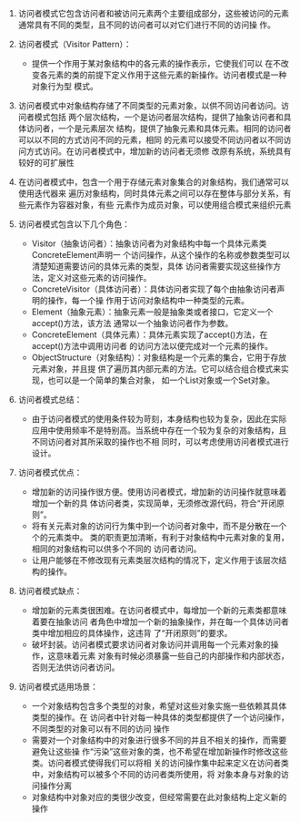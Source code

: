 1. 访问者模式它包含访问者和被访问元素两个主要组成部分，这些被访问的元素通常具有不同的类型，且不同的访问者可以对它们进行不同的访问操 作。

2. 访问者模式（Visitor Pattern）：
    * 提供一个作用于某对象结构中的各元素的操作表示，它使我们可以 在不改变各元素的类的前提下定义作用于这些元素的新操作。访问者模式是一种对象行为型 模式。

3. 访问者模式中对象结构存储了不同类型的元素对象，以供不同访问者访问。访问者模式包括 两个层次结构，一个是访问者层次结构，提供了抽象访问者和具体访问者，一个是元素层次 结构，提供了抽象元素和具体元素。相同的访问者可以以不同的方式访问不同的元素，相同 的元素可以接受不同访问者以不同访问方式访问。在访问者模式中，增加新的访问者无须修 改原有系统，系统具有较好的可扩展性

4. 在访问者模式中，包含一个用于存储元素对象集合的对象结构，我们通常可以使用迭代器来 遍历对象结构，同时具体元素之间可以存在整体与部分关系，有些元素作为容器对象，有些 元素作为成员对象，可以使用组合模式来组织元素

5. 访问者模式包含以下几个角色：
    * Visitor（抽象访问者）：抽象访问者为对象结构中每一个具体元素类ConcreteElement声明一 个访问操作，从这个操作的名称或参数类型可以清楚知道需要访问的具体元素的类型，具体 访问者需要实现这些操作方法，定义对这些元素的访问操作。
    * ConcreteVisitor（具体访问者）：具体访问者实现了每个由抽象访问者声明的操作，每一个操 作用于访问对象结构中一种类型的元素。
    * Element（抽象元素）：抽象元素一般是抽象类或者接口，它定义一个accept()方法，该方法 通常以一个抽象访问者作为参数。
    * ConcreteElement（具体元素）：具体元素实现了accept()方法，在accept()方法中调用访问者 的访问方法以便完成对一个元素的操作。
    * ObjectStructure（对象结构）：对象结构是一个元素的集合，它用于存放元素对象，并且提 供了遍历其内部元素的方法。它可以结合组合模式来实现，也可以是一个简单的集合对象， 如一个List对象或一个Set对象。

6. 访问者模式总结：
    * 由于访问者模式的使用条件较为苛刻，本身结构也较为复杂，因此在实际应用中使用频率不是特别高。当系统中存在一个较为复杂的对象结构，且不同访问者对其所采取的操作也不相 同时，可以考虑使用访问者模式进行设计。

7. 访问者模式优点：
    * 增加新的访问操作很方便。使用访问者模式，增加新的访问操作就意味着增加一个新的具 体访问者类，实现简单，无须修改源代码，符合“开闭原则”。
    * 将有关元素对象的访问行为集中到一个访问者对象中，而不是分散在一个个的元素类中。 类的职责更加清晰，有利于对象结构中元素对象的复用，相同的对象结构可以供多个不同的 访问者访问。
    * 让用户能够在不修改现有元素类层次结构的情况下，定义作用于该层次结构的操作。

8. 访问者模式缺点：
    * 增加新的元素类很困难。在访问者模式中，每增加一个新的元素类都意味着要在抽象访问 者角色中增加一个新的抽象操作，并在每一个具体访问者类中增加相应的具体操作，这违背 了“开闭原则”的要求。
    * 破坏封装。访问者模式要求访问者对象访问并调用每一个元素对象的操作，这意味着元素 对象有时候必须暴露一些自己的内部操作和内部状态，否则无法供访问者访问。

9. 访问者模式适用场景：
    * 一个对象结构包含多个类型的对象，希望对这些对象实施一些依赖其具体类型的操作。在 访问者中针对每一种具体的类型都提供了一个访问操作，不同类型的对象可以有不同的访问 操作
    * 需要对一个对象结构中的对象进行很多不同的并且不相关的操作，而需要避免让这些操 作“污染”这些对象的类，也不希望在增加新操作时修改这些类。访问者模式使得我们可以将相 关的访问操作集中起来定义在访问者类中，对象结构可以被多个不同的访问者类所使用，将 对象本身与对象的访问操作分离
    * 对象结构中对象对应的类很少改变，但经常需要在此对象结构上定义新的操作